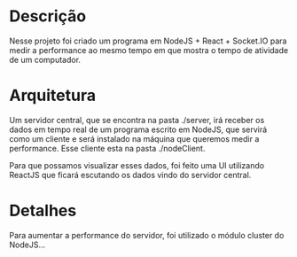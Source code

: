 # Descrição

Nesse projeto foi criado um programa em NodeJS + React + Socket.IO para
medir a performance ao mesmo tempo em que mostra o tempo de atividade
de um computador.

# Arquitetura

Um servidor central, que se encontra na pasta ./server, irá receber os dados em tempo real de um programa escrito em NodeJS, que servirá
como um cliente e será instalado na máquina que queremos medir a performance. Esse cliente esta na pasta ./nodeClient.

Para que possamos visualizar esses dados, foi feito uma UI utilizando
ReactJS que ficará escutando os dados vindo do servidor central.

# Detalhes

Para aumentar a performance do servidor, foi utilizado o módulo cluster
do NodeJS...
